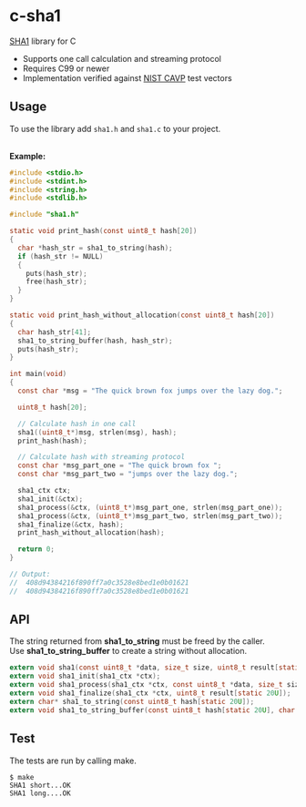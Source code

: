 # c-sha1

[SHA1](https://en.wikipedia.org/wiki/SHA-1) library for C

- Supports one call calculation and streaming protocol
- Requires C99 or newer
- Implementation verified against [NIST CAVP](https://csrc.nist.gov/Projects/Cryptographic-Algorithm-Validation-Program/Secure-Hashing) test vectors

## Usage
To use the library add `sha1.h` and `sha1.c` to your project.

<br>**Example:**
```c
#include <stdio.h>
#include <stdint.h>
#include <string.h>
#include <stdlib.h>

#include "sha1.h"

static void print_hash(const uint8_t hash[20])
{
  char *hash_str = sha1_to_string(hash);
  if (hash_str != NULL)
  {
    puts(hash_str);
    free(hash_str);
  }
}

static void print_hash_without_allocation(const uint8_t hash[20])
{
  char hash_str[41];
  sha1_to_string_buffer(hash, hash_str);
  puts(hash_str);
}

int main(void)
{
  const char *msg = "The quick brown fox jumps over the lazy dog.";

  uint8_t hash[20];

  // Calculate hash in one call
  sha1((uint8_t*)msg, strlen(msg), hash);
  print_hash(hash);

  // Calculate hash with streaming protocol
  const char *msg_part_one = "The quick brown fox ";
  const char *msg_part_two = "jumps over the lazy dog.";

  sha1_ctx ctx;
  sha1_init(&ctx);
  sha1_process(&ctx, (uint8_t*)msg_part_one, strlen(msg_part_one));
  sha1_process(&ctx, (uint8_t*)msg_part_two, strlen(msg_part_two));
  sha1_finalize(&ctx, hash);
  print_hash_without_allocation(hash);

  return 0;
}

// Output:
//  408d94384216f890ff7a0c3528e8bed1e0b01621
//  408d94384216f890ff7a0c3528e8bed1e0b01621
```

## API
The string returned from **sha1_to_string** must be freed by the caller.
<br>Use **sha1_to_string_buffer** to create a string without allocation.

```c
extern void sha1(const uint8_t *data, size_t size, uint8_t result[static 20U]);
extern void sha1_init(sha1_ctx *ctx);
extern void sha1_process(sha1_ctx *ctx, const uint8_t *data, size_t size);
extern void sha1_finalize(sha1_ctx *ctx, uint8_t result[static 20U]);
extern char* sha1_to_string(const uint8_t hash[static 20U]);
extern void sha1_to_string_buffer(const uint8_t hash[static 20U], char dst[static 41U]);
```

## Test
The tests are run by calling make.

```shell
$ make
SHA1 short...OK
SHA1 long....OK
```
